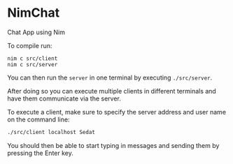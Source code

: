 # NimChat
Chat App using Nim

To compile run:

```
nim c src/client
nim c src/server
```

You can then run the ``server`` in one terminal by executing ``./src/server``.

After doing so you can execute multiple clients in different terminals and have
them communicate via the server.

To execute a client, make sure to specify the server address and user name
on the command line:

```bash
./src/client localhost Sedat
```

You should then be able to start typing in messages and sending them
by pressing the Enter key.